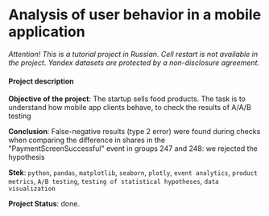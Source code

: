 # Analysis of user behavior in a mobile application

*Attention! This is a tutorial project in Russian. Сell restart is not available in the project. Yandex datasets are protected by a non-disclosure agreement.*

#### Project description

**Objective of the project**: The startup sells food products. The task is to understand how mobile app clients behave, to check the results of A/A/B testing

**Conclusion**: False-negative results (type 2 error) were found during checks when comparing the difference in shares in the "PaymentScreenSuccessful" event in groups 247 and 248: we rejected the hypothesis

**Stek**: `python`, `pandas`, `matplotlib`, `seaborn`, `plotly`, `event analytics`, `product metrics`, `A/B testing`, `testing of statistical hypotheses`, `data visualization`

**Project Status**: done.
